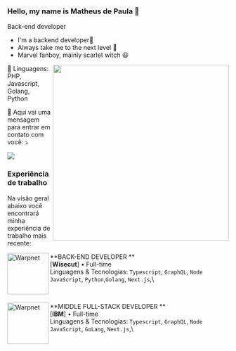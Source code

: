 ### Hello, my name is Matheus de Paula 👋

Back-end developer

- I'm a backend developer🚀
- Always take me to the next level 🌟
- Marvel fanboy, mainly scarlet witch 😃


<img src="https://raw.githubusercontent.com/MicaelliMedeiros/micaellimedeiros/master/image/computer-illustration.png" min-width="400px" max-width="400px" width="400px" align="right">


<p align="left">
  🦄 Linguagens: PHP, Javascript, Golang, Python
</p>

<p align="left">
  💌 Aqui vai uma mensagem para entrar em contato com você: ⤵️
</p>

<p align="left">
  <a href="#" alt="LinkedIn">
  <img src="https://img.shields.io/badge/-Linkedin-0e76a8?style=flat-square&logo=Linkedin&logoColor=white&link=https://www.linkedin.com/in/matheus-da-silva-de-paula-448930176/" /></a>


</p>


### Experiência de trabalho

Na visão geral abaixo você encontrará minha experiência de trabalho mais recente:


[<img align="left" height="94px" width="94px" alt="Warpnet" src="[https://t.ctcdn.com.br/aIx4Odt3XujbIwN-Z2jqqj9Spxw=/400x400/smart/i654119.png](https://app.wisecut.video/img/logo.0a4ea62e.svg)"/>](https://app.wisecut.video)

**BACK-END DEVELOPER ** \
[**Wisecut**] • Full-time \
Linguagens & Tecnologias: `Typescript`, `GraphQL`, `Node`  `JavaScript`, `Python`,`Golang`, `Next.js`,\

<br/>


[<img align="left" height="94px" width="94px" alt="Warpnet" src="https://t.ctcdn.com.br/aIx4Odt3XujbIwN-Z2jqqj9Spxw=/400x400/smart/i654119.png"/>](https://www.ibm.com/)

**MIDDLE FULL-STACK  DEVELOPER ** \
[**IBM**] • Full-time \
Linguagens & Tecnologias: `Typescript`, `GraphQL`, `Node`  `JavaScript`, `GoLang`, `Next.js`,\

<br/>



<br/>
